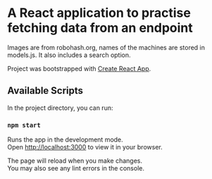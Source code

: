 # A React application to practise fetching data from an endpoint

Images are from robohash.org, names of the machines are stored in models.js. It also includes a search option.

Project was bootstrapped with [Create React App](https://github.com/facebook/create-react-app).

## Available Scripts

In the project directory, you can run:

### `npm start`

Runs the app in the development mode.\
Open [http://localhost:3000](http://localhost:3000) to view it in your browser.

The page will reload when you make changes.\
You may also see any lint errors in the console.
